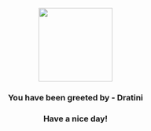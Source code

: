<p align="center">
    <img src="https://raw.githubusercontent.com/PokeAPI/sprites/master/sprites/pokemon/147.png" width="150" height="150">
</p>
<h3 align="center">You have been greeted by - <b>Dratini</b></h3>
<h3 align="center">Have a nice day!</h3>
